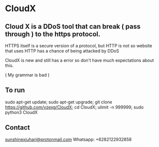 # CloudX

## Cloud X is a DDoS tool that can break ( pass through ) to the https protocol.

HTTPS itself is a secure version of a protocol, but HTTP is not so website that uses HTTP has a chance of being attacked by DDoS

CloudX is new and still has a error so don't have much expectations about this.

( My grammar is bad )

## To run
sudo apt-get update; sudo apt-get upgrade; git clone https://github.com/vzexg/CloudX; cd CloudX; ulimit -n 999999; sudo python3 CloudX

## Contact
sunshinexjuhari@protonmail.com
Whatsapp: +6282122932858
